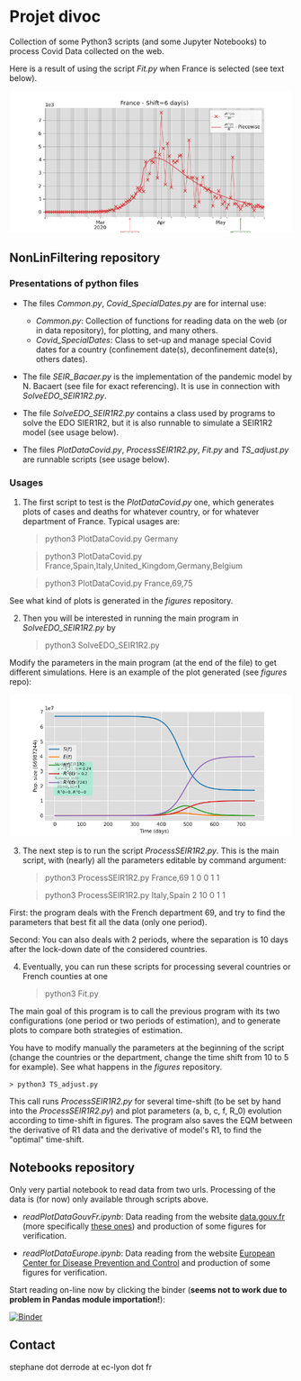 # Projet divoc

Collection of some  Python3 scripts (and some Jupyter Notebooks) to process Covid Data collected on the web. 

<!--The programs are based on the Kalman-like filters implemented by Roger R Labbe Jr. in the [FilterPy](https://filterpy.readthedocs.io/en/latest/index.html) python module. -->


Here is a result of using the script _Fit.py_ when France is selected (see text below).

![Image fit France](./France_DiffR1_BothFit_Shift6.png "Result of fit for France")



## NonLinFiltering repository

### Presentations of python files

- The files _Common.py_, _Covid_SpecialDates.py_ are for internal use:
   
    + *Common.py*: Collection of functions for reading data on the web (or in data repository), for plotting, and many others.
    + *Covid_SpecialDates*: Class to set-up and manage special Covid dates for a country (confinement date(s), deconfinement date(s), others dates).

- The file _SEIR_Bacaer.py_ is the implementation of the pandemic model by N. Bacaert (see file for exact referencing). It is use in connection with _SolveEDO_SEIR1R2.py_.
      
- The file _SolveEDO_SEIR1R2.py_ contains a class used by programs to solve the EDO SIER1R2, but it is also runnable to simulate a SEIR1R2 model (see usage below).

- The files _PlotDataCovid.py_, _ProcessSEIR1R2.py_, _Fit.py_ and _TS_adjust.py_ are runnable scripts (see usage below).

### Usages

1. The first script to test is the _PlotDataCovid.py_ one, which generates plots of cases and deaths for whatever country, or for whatever department of France. Typical usages are:

	> python3 PlotDataCovid.py Germany

	> python3 PlotDataCovid.py France,Spain,Italy,United_Kingdom,Germany,Belgium
	
    > python3 PlotDataCovid.py France,69,75


See what kind of plots is generated in the _figures_ repository.


2. Then you will be interested in running the main program in _SolveEDO_SEIR1R2.py_ by

    > python3 SolveEDO_SEIR1R2.py

Modify the parameters in the main program (at the end of the file) to get different simulations. Here is an example of the plot generated (see _figures_ repo):

![SEIR1R2 simulation](./SEIR1R2model_01234.png "SEIR1R2 simulation")

3. The next step is to run the script _ProcessSEIR1R2.py_. This is the main script, with (nearly) all the parameters editable by command argument:

    > python3 ProcessSEIR1R2.py France,69 1 0 0 1 1
    
    > python3 ProcessSEIR1R2.py Italy,Spain 2 10 0 1 1

First: the program deals with the French department 69, and try to find the parameters that best fit all the data (only one period). 
    
Second: You can also deals with 2 periods, where the separation is 10 days after the lock-down date of the considered countries.

4. Eventually, you can run these scripts for processing several countries or French counties at one

    > python3 Fit.py

The main goal of this program is to call the previous program with its two configurations (one period or two periods of estimation), and to generate plots to compare both strategies of estimation. 

You have to modify manually the parameters at the beginning of the script (change the countries or the department, change the time shift from 10 to 5 for example).
See what happens in the _figures_ repository.
    
    > python3 TS_adjust.py

This call runs _ProcessSEIR1R2.py_ for several time-shift (to be set by hand into the _ProcessSEIR1R2.py_) and plot parameters (a, b, c, f, R_0) evolution according to time-shift in figures. The program also saves the EQM between the derivative of R1 data and the derivative of model's R1, to find the "optimal" time-shift.


## Notebooks repository

Only very partial notebook to read data from two urls. Processing of the data is (for now) only available through scripts above.

  - *readPlotDataGouvFr.ipynb*: Data reading from the website [data.gouv.fr](data.gouv.fr) (more specifically [these ones](https://static.data.gouv.fr/resources/donnees-hospitalieres-relatives-a-lepidemie-de-covid-19/20200327-154414/metadonnees-donnees-hospitalieres-covid19.csv)) and production of some figures for verification.

  - *readPlotDataEurope.ipynb*:  Data reading from the website [European Center for Disease Prevention and Control](https://www.ecdc.europa.eu/en/publications-data/download-todays-data-geographic-distribution-covid-19-cases-worldwide) and production of some figures for verification.

Start reading on-line now by clicking the binder (**seems not to work due to problem in Pandas module importation!**):

[![Binder](https://mybinder.org/badge_logo.svg)](https://mybinder.org/v2/gh/SDerrode/divoc.git/master)

## Contact

stephane dot derrode at ec-lyon dot fr

